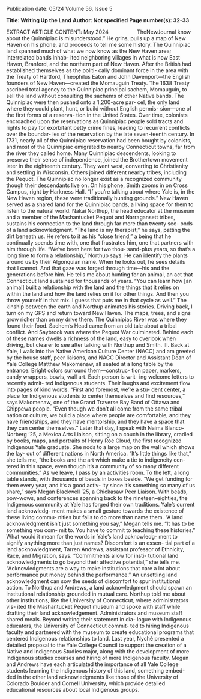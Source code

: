 Publication date: 05/24
Volume 56, Issue 5

**Title: Writing Up the Land**
**Author:  Not specified**
**Page number(s): 32-33**

EXTRACT ARTICLE CONTENT:
May 2024          TheNewJournal
know about the Quinnipiac is misunderstood.” He grins, pulls up a map of New 
Haven on his phone, and proceeds to tell 
me some history.
The Quinnipiac land spanned much 
of what we now know as the New 
Haven area; interrelated bands inhab-
ited neighboring villages in what is now 
East Haven, Branford, and the northern 
part of New Haven. After the British 
had established themselves as the politi-
cally dominant force in the area with the 
Treaty of Hartford,  Theophilus Eaton 
and John Davenport—the English 
founders of New Haven—created the 
Momauguin Treaty. The 1638 Treaty 
ascribed total agency to the Quinnipiac 
principal sachem, Momauguin, to sell 
the land without consulting the sachems 
of other Native bands. The Quinnipiac 
were then pushed onto a 1,200-acre par-
cel, the only land where they could plant, 
hunt, or build without English permis-
sion—one of the first forms of a reserva-
tion in the United States.
Over time, colonists encroached 
upon the reservations as Quinnipiac 
people sold tracts and rights to pay for 
exorbitant petty crime fines, leading to 
recurrent conflicts over the boundar-
ies of the reservation by the late seven-teenth century. In 1731, nearly all of the 
Quinnipiac reservation had been bought 
by colonists, and most of the Quinnipiac 
emigrated to nearby Connecticut towns, 
far from the river they called home. 
Many Quinnipiac descendents, looking 
to preserve their sense of independence, 
joined the Brothertown movement later 
in the eighteenth century. They went 
west, converting to Christianity and 
settling in Wisconsin. Others joined 
different nearby tribes, including the 
Pequot. The Quinnipiac no longer exist 
as a recognized community though their 
descendants live on.
On his phone, Smith zooms in on 
Cross Campus, right by Harkness Hall. 
“If you’re talking about where Yale is, 
in the New Haven region, these were 
traditionally hunting grounds.” New 
Haven served as a shared land for the 
Quinnipiac bands, a living space for 
them to listen to the natural world.
Nakai Northup, the head educator 
at the museum and a member of the 
Mashantucket Pequot and Narragansett 
tribes, sustains his connection to the 
land through far more than twenty sec-
onds of a land acknowledgment. “The 
land is my therapist,” he says, patting 
the dirt beneath us. He refers to it as his 
“close friend,” a being that he continually 
spends time with, one that frustrates him, 
one that partners with him through life. 
“We’ve been here for two thou-
sand-plus years, so that’s a long time to 
form a relationship,” Northup says. He 
can identify the plants around us by their 
Algonquian name. When he looks out, 
he sees details that I cannot. And that 
gaze was forged through time—his and 
the generations before him. He tells me 
about hunting for an animal, an act that 
Connecticut land sustained for thousands 
of years. “You can learn how [an animal] 
built a relationship with the land and the 
things that it relies on within the land and 
how the land relies on it for other things. 
And then you throw yourself in that 
mix. I guess that puts me in that cycle as 
well.” The kinship between the earth and 
Northup animates his stories. 
Driving back, I turn on my GPS and 
return toward New Haven. The maps, 
trees, and signs grow richer than on my 
drive there. The Quinnipiac River was 
where they found their food. Sachem’s 
Head came from an old tale about a tribal 
conflict. And Saybrook was where the 
Pequot War culminated. Behind each of 
these names dwells a richness of the land, 
easy to overlook when driving, but clearer 
to see after talking with Northup and 
Smith.
III. 
Back at Yale, I walk into the 
Native American Culture Center 
(NACC) and am greeted by the house 
staff, peer liaisons, and NACC Director 
and Assistant Dean of Yale College 
Matthew Makomenaw, all seated at 
a long table by the entrance. Bright 
colors 
surround 
them—construc-
tion paper, markers, candy wrappers, 
bowls, wall art. Each person is writ-
ing welcome letters to recently admit-
ted Indigenous students. Their laughs 
and excitement flow into pages of 
kind words. 
“First and foremost, we’re a stu-
dent center, a place for Indigenous 
students to center themselves and 
find resources,” says Makomenaw, one 
of the Grand Traverse Bay Band of 
Ottawa and Chippewa people. “Even 
though we don’t all come from the 
same tribal nation or culture, we build 
a place where people are comfortable, 
and they have friendships, and they 
have mentorship, and they have a 
space that they can center themselves.” 
Later that day, I speak with 
Naima Blanco-Norberg ’25, a Mexica 
Arts Liaison, sitting on a couch in 
the library, cradled by books, maps, 
and portraits of Henry Roe Cloud, 
the first recognized Indigenous Yale 
graduate. She nods to a large map 
on the wall which shows the lay-
out of different nations in North 
America. “It’s little things like that,” 
she tells me, “the books and the art 
which make a tie to indigeneity cen-
tered in this space, even though it’s 
a community of so many different 
communities.” As we leave, I pass by 
an activities room. To the left, a long 
table stands, with thousands of beads 
in boxes beside. “We get funding for 
them every year, and it’s a good activ-
ity since it’s something so many of us 
share,” says Megan Blackwell ’25, a 
Chickasaw Peer Liaison. With beads, 
pow-wows, and conferences spanning 
back to the nineteen-eighties, the 
Indigenous community at Yale has 
forged their own traditions. 
Yale’s current land acknowledg-
ment makes a small gesture towards 
the existence of these living commu-
nities but fails to do more than name 
them. “A land acknowledgment isn’t 
just something you say,” Megan tells 
me. “It has to be something you com-
mit to. You have to commit to teaching 
these histories.”
What would it mean for the 
words in Yale’s land acknowledg-
ment to signify anything more than 
just names? Discomfort is an essen-
tial part of a land acknowledgment, 
Tarren Andrews, assistant professor 
of Ethnicity, Race, and Migration, 
says. “Commitments allow for insti-
tutional land acknowledgments to go 
beyond their affective potential,” she 
tells me. “Acknowledgments are a way 
to make institutions that care a lot 
about performance put money behind 
the performance.” An unsettling land 
acknowledgment can sow the seeds of 
discomfort to spur institutional action. 
To Northup and Andrews, a land 
acknowledgment should spawn an 
institutional relationship grounded in 
mutual care. Northup told me about 
other institutions, like the University of 
Connecticut, where administrators vis-
ited the Mashantucket Pequot museum 
and spoke with staff while drafting their 
land acknowledgement. Administrators 
and 
museum 
staff 
shared 
meals. 
Beyond writing their statement in dia-
logue with Indigenous educators, the 
University of Connecticut commit-
ted to hiring Indigenous faculty and 
partnered with the museum to create 
educational programs that centered 
Indigenous relationships to land.
Last year, Nyché presented a detailed 
proposal to the Yale College Council 
to support the creation of a Native and 
Indigenous Studies major, along with the 
development of more Indigenous studies 
courses and hiring of more Indigenous 
faculty. Megan and Andrews have each 
articulated the importance of all Yale 
College students learning the Indigenous 
history of this land, something embed-
ded in the other land acknowledgments 
like those of the University of Colorado 
Boulder and Cornell University, which 
provide detailed educational resources 
about local Indigenous groups.